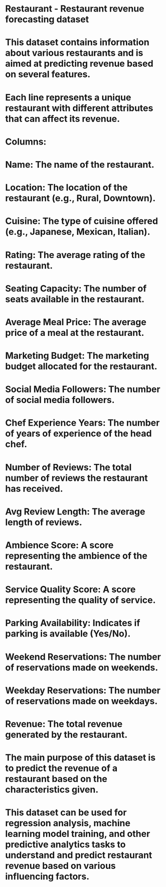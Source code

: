 # Restaurant - Restaurant revenue forecasting dataset 
# This dataset contains information about various restaurants and is aimed at predicting revenue based on several features.
# Each line represents a unique restaurant with different attributes that can affect its revenue.
# Columns:
# Name: The name of the restaurant.
# Location: The location of the restaurant (e.g., Rural, Downtown).
# Cuisine: The type of cuisine offered (e.g., Japanese, Mexican, Italian).
# Rating: The average rating of the restaurant.
# Seating Capacity: The number of seats available in the restaurant.
# Average Meal Price: The average price of a meal at the restaurant.
# Marketing Budget: The marketing budget allocated for the restaurant.
# Social Media Followers: The number of social media followers.
# Chef Experience Years: The number of years of experience of the head chef.
# Number of Reviews: The total number of reviews the restaurant has received.
# Avg Review Length: The average length of reviews.
# Ambience Score: A score representing the ambience of the restaurant.
# Service Quality Score: A score representing the quality of service.
# Parking Availability: Indicates if parking is available (Yes/No).
# Weekend Reservations: The number of reservations made on weekends.
# Weekday Reservations: The number of reservations made on weekdays.
# Revenue: The total revenue generated by the restaurant.
# 
# The main purpose of this dataset is to predict the revenue of a restaurant based on the characteristics given.
#
# This dataset can be used for regression analysis, machine learning model training, and other predictive analytics tasks to understand and predict restaurant revenue based on various influencing factors.
